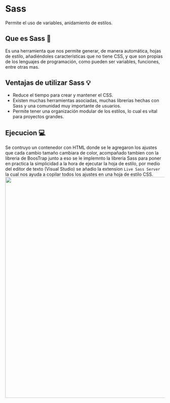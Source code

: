 # Sass
Permite el uso de variables, anidamiento de estilos.
## Que es Sass 📁
Es una herramienta que nos permite generar, de manera automática, hojas de estilo, añadiéndoles características que no tiene CSS, y que son propias de los lenguajes de programación, como pueden ser variables, funciones, entre otras mas.
## Ventajas de utilizar Sass :bulb:
* Reduce el tiempo para crear y mantener el CSS.
* Existen muchas herramientas asociadas, muchas librerías hechas con Sass y una comunidad muy importante de usuarios.
* Permite tener una organización modular de los estilos, lo cual es vital para proyectos grandes.
## Ejecucion :computer:
Se contruyo un contenedor con HTML donde se le agregaron los ajustes que cada cambio tamaño cambiara de color, acompañado tambien con la libreria de BoosTrap junto a eso  se le implemnto la libreria Sass para poner en practica la simplicidad a la hora de ejecutar la hoja de estilo, por medio del editor de texto (Visual Studio) se añadio la extension `Live Sass Server ` la cual nos ayuda a copilar todos los ajustes en una hoja  de estilo CSS.
<br>
<img src="https://res.cloudinary.com/practicaldev/image/fetch/s--7vxCRBOI--/c_imagga_scale,f_auto,fl_progressive,h_420,q_auto,w_1000/https://dev-to-uploads.s3.amazonaws.com/i/hwr7c2c2najfq9p5ie5k.jpg" width=700> <br>
